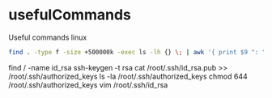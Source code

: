 # usefulCommands
Useful commands linux
```sh
find . -type f -size +500000k -exec ls -lh {} \; | awk '{ print $9 ": " $5 }'
```
find / -name id_rsa
ssh-keygen -t rsa
cat /root/.ssh/id_rsa.pub >> /root/.ssh/authorized_keys
ls -la  /root/.ssh/authorized_keys
chmod 644 /root/.ssh/authorized_keys
vim /root/.ssh/id_rsa
